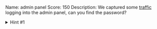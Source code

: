 Name: admin panel
Score: 150
Description: We captured some <a href='//2018shell1.picoctf.com/static/ee6ed2afe1da153ae06e61d5ee26d52d/data.pcap'>traffic</a> logging into the admin panel, can you find the password?
<details><summary>Hint #1</summary>Tools like wireshark are pretty good for analyzing pcap files.</details>